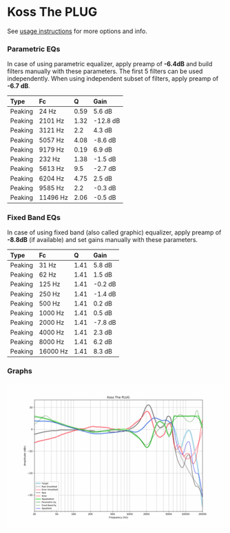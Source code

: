 # Koss The PLUG
See [usage instructions](https://github.com/jaakkopasanen/AutoEq#usage) for more options and info.

### Parametric EQs
In case of using parametric equalizer, apply preamp of **-6.4dB** and build filters manually
with these parameters. The first 5 filters can be used independently.
When using independent subset of filters, apply preamp of **-6.7 dB**.

| Type    | Fc       |    Q | Gain     |
|:--------|:---------|:-----|:---------|
| Peaking | 24 Hz    | 0.59 | 5.6 dB   |
| Peaking | 2101 Hz  | 1.32 | -12.8 dB |
| Peaking | 3121 Hz  | 2.2  | 4.3 dB   |
| Peaking | 5057 Hz  | 4.08 | -8.6 dB  |
| Peaking | 9179 Hz  | 0.19 | 6.9 dB   |
| Peaking | 232 Hz   | 1.38 | -1.5 dB  |
| Peaking | 5613 Hz  | 9.5  | -2.7 dB  |
| Peaking | 6204 Hz  | 4.75 | 2.5 dB   |
| Peaking | 9585 Hz  | 2.2  | -0.3 dB  |
| Peaking | 11496 Hz | 2.06 | -0.5 dB  |

### Fixed Band EQs
In case of using fixed band (also called graphic) equalizer, apply preamp of **-8.8dB**
(if available) and set gains manually with these parameters.

| Type    | Fc       |    Q | Gain    |
|:--------|:---------|:-----|:--------|
| Peaking | 31 Hz    | 1.41 | 5.8 dB  |
| Peaking | 62 Hz    | 1.41 | 1.5 dB  |
| Peaking | 125 Hz   | 1.41 | -0.2 dB |
| Peaking | 250 Hz   | 1.41 | -1.4 dB |
| Peaking | 500 Hz   | 1.41 | 0.2 dB  |
| Peaking | 1000 Hz  | 1.41 | 0.5 dB  |
| Peaking | 2000 Hz  | 1.41 | -7.8 dB |
| Peaking | 4000 Hz  | 1.41 | 2.3 dB  |
| Peaking | 8000 Hz  | 1.41 | 6.2 dB  |
| Peaking | 16000 Hz | 1.41 | 8.3 dB  |

### Graphs
![](./Koss%20The%20PLUG.png)